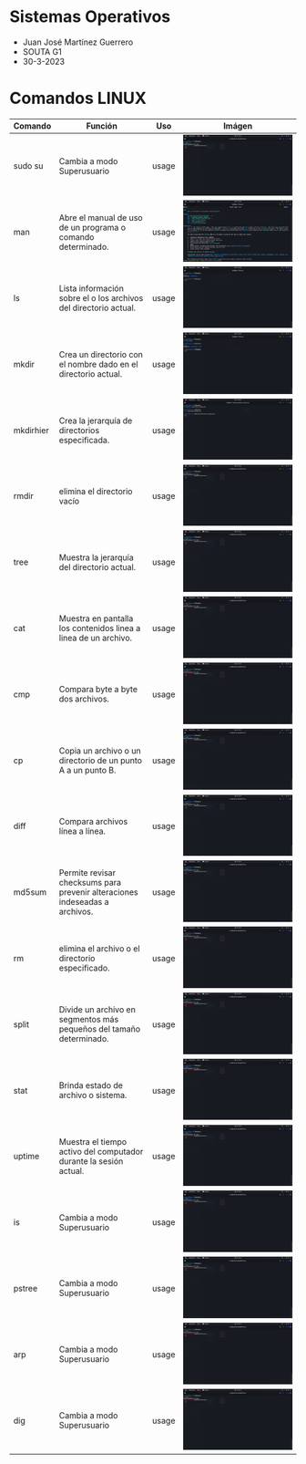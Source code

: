 # Sistemas Operativos
- Juan José Martínez Guerrero
- SOUTA G1
- 30-3-2023

# Comandos LINUX

| Comando | Función  | Uso  | Imágen |
| ------- | --- | --- | --- |
| sudo su | Cambia a modo Superusuario | usage | ![1](./Screenshots/1.png) |
| man | Abre el manual de uso de un programa o comando determinado. | usage | ![1](./Screenshots/2.png) |
| ls | Lista información sobre el o los archivos del directorio actual. | usage | ![1](./Screenshots/3.png) |
| mkdir | Crea un directorio con el nombre dado en el directorio actual. | usage | ![1](./Screenshots/4.png) |
| mkdirhier | Crea la jerarquía de directorios especificada. | usage | ![1](./Screenshots/5.png) |
| rmdir | elimina el directorio vacío | usage | ![1](./Screenshots/1.png) |
| tree | Muestra la jerarquía del directorio actual. | usage | ![1](./Screenshots/1.png) |
| cat | Muestra en pantalla los contenidos linea a linea de un archivo. | usage | ![1](./Screenshots/1.png) |
| cmp | Compara byte a byte dos archivos. | usage | ![1](./Screenshots/1.png) |
| cp | Copia un archivo o un directorio de un punto A a un punto B. | usage | ![1](./Screenshots/1.png) |
| diff | Compara archivos línea a línea. | usage | ![1](./Screenshots/1.png) |
| md5sum | Permite revisar checksums para prevenir alteraciones indeseadas a archivos. | usage | ![1](./Screenshots/1.png) |
| rm | elimina el archivo o el directorio especificado. | usage | ![1](./Screenshots/1.png) |
| split | Divide un archivo en segmentos más pequeños del tamaño determinado. | usage | ![1](./Screenshots/1.png) |
| stat | Brinda estado de archivo o sistema. | usage | ![1](./Screenshots/1.png) |
| uptime | Muestra el tiempo activo del computador durante la sesión actual. | usage | ![1](./Screenshots/1.png) |
| is | Cambia a modo Superusuario | usage | ![1](./Screenshots/1.png) |
| pstree | Cambia a modo Superusuario | usage | ![1](./Screenshots/1.png) |
| arp | Cambia a modo Superusuario | usage | ![1](./Screenshots/1.png) |
| dig | Cambia a modo Superusuario | usage | ![1](./Screenshots/1.png) |
